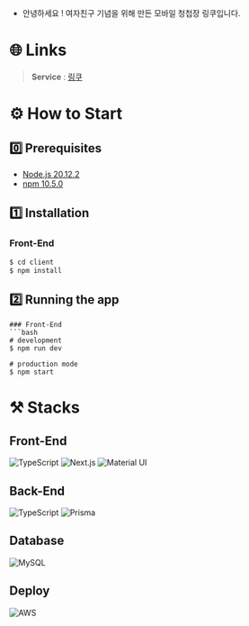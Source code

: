- 안녕하세요 ! 여자친구 기념을 위해 만든 모바일 청첩장 링쿠입니다.

# 🌐 Links

> **Service** : [링쿠](https://link-u.shop) <br>

# ⚙️ How to Start

## 0️⃣ Prerequisites

- [Node.js 20.12.2](https://nodejs.org/en/download/package-manager/)
- [npm 10.5.0](https://www.npmjs.com/package/npm/v/10.5.2)

## 1️⃣ Installation

### Front-End

```bash
$ cd client
$ npm install
```

## 2️⃣ Running the app

````
### Front-End
```bash
# development
$ npm run dev

# production mode
$ npm start
````

# ⚒️ Stacks

## Front-End

![TypeScript](https://img.shields.io/badge/TypeScript-3178C6?style=for-the-badge&logo=TypeScript&logoColor=white)
![Next.js](https://img.shields.io/badge/Next.js-000000?style=for-the-badge&logo=Next.js&logoColor=white)
![Material UI](https://img.shields.io/badge/Material%20UI-007FFF?style=for-the-badge&logo=MUI&logoColor=white)

## Back-End

![TypeScript](https://img.shields.io/badge/TypeScript-3178C6?style=for-the-badge&logo=TypeScript&logoColor=white)
![Prisma](https://img.shields.io/badge/Prisma-3982CE?style=for-the-badge&logo=Prisma&logoColor=white)

## Database

![MySQL](https://img.shields.io/badge/MySQL-4479A1?style=for-the-badge&logo=MySQL&logoColor=white)

## Deploy

![AWS](https://img.shields.io/badge/AWS-232F3E?style=for-the-badge&logo=AmazonAWS&logoColor=white)
